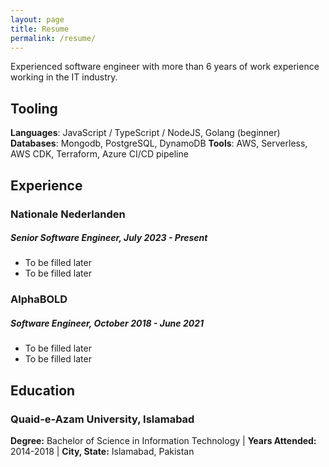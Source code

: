 ```yaml
---
layout: page
title: Resume
permalink: /resume/
---
```


Experienced software engineer with more than 6 years of work experience working in the IT industry.

## Tooling
**Languages**: JavaScript / TypeScript / NodeJS, Golang (beginner)  
**Databases**: Mongodb, PostgreSQL, DynamoDB
**Tools**: AWS, Serverless, AWS CDK, Terraform, Azure CI/CD pipeline

## Experience

### Nationale Nederlanden
##### Senior Software Engineer, July 2023 - Present
- To be filled later
- To be filled later

### AlphaBOLD
##### Software Engineer, October 2018 - June 2021
- To be filled later
- To be filled later


## Education

### Quaid-e-Azam University, Islamabad
**Degree:** Bachelor of Science in Information Technology | **Years Attended:** 2014-2018 | **City, State:** Islamabad, Pakistan